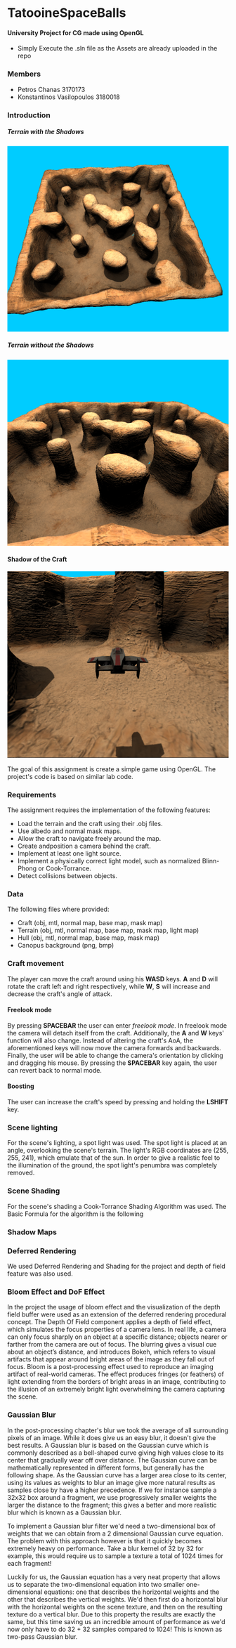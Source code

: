# TatooineSpaceBalls
#### University Project for CG made using OpenGL

* Simply Execute the .sln file as the Assets are already uploaded in the repo

### Members

* Petros Chanas 3170173
* Konstantinos Vasilopoulos 3180018

### Introduction

##### Terrain with the Shadows
![Intro image](docs/wholeTerrain.png)

##### Terrain without the Shadows
![Intro image](docs/shadowsOut.png)

#### Shadow of the Craft
![Intro image](docs/craft.png)

The goal of this assignment is create a simple game using OpenGL. The project's code is based on similar lab code. 

### Requirements

The assignment requires the implementation of the following features:

* Load the terrain and the craft using their .obj files.
* Use albedo and normal mask maps.
* Allow the craft to navigate freely around the map.
* Create andposition a camera behind the craft.
* Implement at least one light source.
* Implement a physically correct light model, such as normalized Blinn-Phong or Cook-Torrance.
* Detect collisions between objects.

### Data

The following files where provided:

* Craft (obj, mtl, normal map, base map, mask map)
* Terrain (obj, mtl, normal map, base map, mask map, light map)
* Hull (obj, mtl, normal map, base map, mask map)
* Canopus background (png, bmp)

### Craft movement

The player can move the craft around using his **WASD** keys. **A** and **D** will rotate the craft left and right respectively, while **W**, **S** will increase and decrease the craft's angle of attack.

#### Freelook mode

By pressing **SPACEBAR** the user can enter *freelook mode*. In freelook mode the camera will detach itself from the craft. Additionally, the **A** and **W** keys' function will also change. Instead of altering the craft's AoA, the aforementioned keys will now move the camera forwards and backwards. Finally, the user will be able to change the camera's orientation by clicking and dragging his mouse. By pressing the **SPACEBAR** key again, the user can revert back to normal mode.

#### Boosting

The user can increase the craft's speed by pressing and holding the **LSHIFT** key.

### Scene lighting

For the scene's lighting, a spot light was used. The spot light is placed at an angle, overlooking the scene's terrain. The light's RGB coordinates are (255, 255, 241), which emulate that of the sun. In order to give a realistic feel to the illumination of the ground, the spot light's penumbra was completely removed.

### Scene Shading

For the scene's shading a Cook-Torrance Shading Algorithm was used.
The Basic Formula for the algorithm is the following 


### Shadow Maps

### Deferred Rendering

We used Deferred Rendering and Shading for the project
and depth of field feature was also used.

### Bloom Effect and DoF Effect

In the project the usage of bloom effect and the visualization of the depth field buffer were used as an extension of the deferred rendering procedural concept. The Depth Of Field component applies a depth of field effect, which simulates the focus properties of a camera lens. In real life, a camera can only focus sharply on an object at a specific distance; objects nearer or farther from the camera are out of focus. The blurring gives a visual cue about an object’s distance, and introduces Bokeh, which refers to visual artifacts that appear around bright areas of the image as they fall out of focus. Bloom is a post-processing effect used to reproduce an imaging artifact of real-world cameras. The effect produces fringes (or feathers) of light extending from the borders of bright areas in an image, contributing to the illusion of an extremely bright light overwhelming the camera capturing the scene.



### Gaussian Blur

In the post-processing chapter's blur we took the average of all surrounding pixels of an image. While it does give us an easy blur, it doesn't give the best results. A Gaussian blur is based on the Gaussian curve which is commonly described as a bell-shaped curve giving high values close to its center that gradually wear off over distance. The Gaussian curve can be mathematically represented in different forms, but generally has the following shape.
As the Gaussian curve has a larger area close to its center, using its values as weights to blur an image give more natural results as samples close by have a higher precedence. If we for instance sample a 32x32 box around a fragment, we use progressively smaller weights the larger the distance to the fragment; this gives a better and more realistic blur which is known as a Gaussian blur.

To implement a Gaussian blur filter we'd need a two-dimensional box of weights that we can obtain from a 2 dimensional Gaussian curve equation. The problem with this approach however is that it quickly becomes extremely heavy on performance. Take a blur kernel of 32 by 32 for example, this would require us to sample a texture a total of 1024 times for each fragment!

Luckily for us, the Gaussian equation has a very neat property that allows us to separate the two-dimensional equation into two smaller one-dimensional equations: one that describes the horizontal weights and the other that describes the vertical weights. We'd then first do a horizontal blur with the horizontal weights on the scene texture, and then on the resulting texture do a vertical blur. Due to this property the results are exactly the same, but this time saving us an incredible amount of performance as we'd now only have to do 32 + 32 samples compared to 1024! This is known as two-pass Gaussian blur.